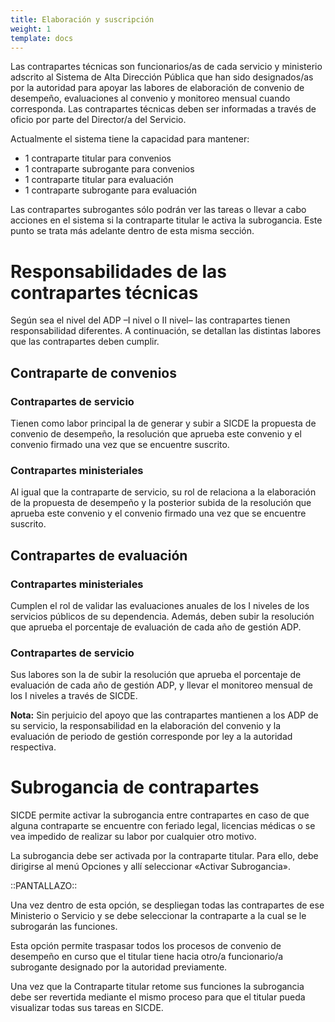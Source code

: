 ```yaml
---
title: Elaboración y suscripción
weight: 1
template: docs
---
```

Las contrapartes técnicas son funcionarios/as de cada servicio y ministerio adscrito al Sistema de Alta Dirección Pública que han sido designados/as por la autoridad para apoyar las labores de elaboración de convenio de desempeño, evaluaciones al convenio y monitoreo mensual cuando corresponda.
Las contrapartes técnicas deben ser informadas a través de oficio por parte del Director/a del Servicio.

Actualmente el sistema tiene la capacidad para mantener:

* 1 contraparte titular para convenios
* 1 contraparte subrogante para convenios
* 1 contraparte titular para evaluación
* 1 contraparte subrogante para evaluación

Las contrapartes subrogantes sólo podrán ver las tareas o llevar a cabo acciones en el sistema si la contraparte titular le activa la subrogancia. Este punto se trata más adelante dentro de esta misma sección.

# Responsabilidades de las contrapartes técnicas
Según sea el nivel del ADP –I nivel o II nivel– las contrapartes tienen responsabilidad diferentes.
A continuación, se detallan las distintas labores que las contrapartes deben cumplir.

## Contraparte de convenios
### Contrapartes de servicio
Tienen como labor principal la de generar y subir a SICDE la propuesta de convenio de desempeño, la resolución que aprueba este convenio y el convenio firmado una vez que se encuentre suscrito.

### Contrapartes ministeriales
Al igual que la contraparte de servicio, su rol de relaciona a la elaboración de la propuesta de desempeño y la posterior subida de la resolución que aprueba este convenio y el convenio firmado una vez que se encuentre suscrito.

## Contrapartes de evaluación
### Contrapartes ministeriales
Cumplen el rol de validar las evaluaciones anuales de los I niveles de los servicios públicos de su dependencia. Además, deben subir la resolución que aprueba el porcentaje de evaluación de cada año de gestión ADP.

### Contrapartes de servicio
Sus labores son la de subir la resolución que aprueba el porcentaje de evaluación de cada año de gestión ADP, y llevar el monitoreo mensual de los I niveles a través de SICDE.

<div class=“note”><strong>Nota:</strong> Sin perjuicio del apoyo que las contrapartes mantienen a los ADP de su servicio, la responsabilidad en la elaboración del convenio y la evaluación de periodo de gestión corresponde por ley a la autoridad respectiva.</div>

# Subrogancia de contrapartes
SICDE permite activar la subrogancia entre contrapartes en caso de que alguna contraparte se encuentre con feriado legal, licencias médicas  o se vea impedido de realizar su labor por cualquier otro motivo.

La subrogancia debe ser activada por la contraparte titular. Para ello, debe dirigirse al menú Opciones y allí seleccionar «Activar Subrogancia».

::PANTALLAZO::

Una vez dentro de esta opción, se despliegan todas las contrapartes de ese Ministerio o Servicio y se debe seleccionar la contraparte a la cual se le subrogarán las funciones.

Esta opción permite traspasar todos los procesos de convenio de desempeño en curso que el titular tiene hacia otro/a funcionario/a subrogante designado por la autoridad previamente.

Una vez que la Contraparte titular retome sus funciones la subrogancia debe ser revertida mediante el mismo proceso para que el titular pueda visualizar todas sus tareas en SICDE.